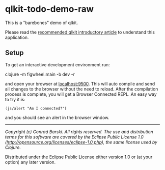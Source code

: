 # qlkit-todo-demo-raw

This is a "barebones" demo of qlkit.

Please read the [recommended qlkit introductory article](https://medium.com/p/79b7b118ddac) to understand this application.

## Setup

To get an interactive development environment run:

   clojure -m figwheel.main -b dev -r

and open your browser at [localhost:9500](http://localhost:9500/).
This will auto compile and send all changes to the browser without the
need to reload. After the compilation process is complete, you will
get a Browser Connected REPL. An easy way to try it is:

    (js/alert "Am I connected?")

and you should see an alert in the browser window.

---
_Copyright (c) Conrad Barski. All rights reserved._
_The use and distribution terms for this software are covered by the Eclipse Public License 1.0 (http://opensource.org/licenses/eclipse-1.0.php), the same license used by Clojure._

Distributed under the Eclipse Public License either version 1.0 or (at your option) any later version.
